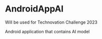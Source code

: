 # AndroidAppAI
Will be used for Technovation Challenge 2023 

Android application that contains AI model 
